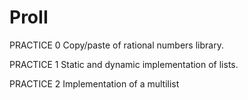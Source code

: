 # ProII
PRACTICE 0
Copy/paste of rational numbers library.

PRACTICE 1
Static and dynamic implementation of lists.

PRACTICE 2
Implementation of a multilist
